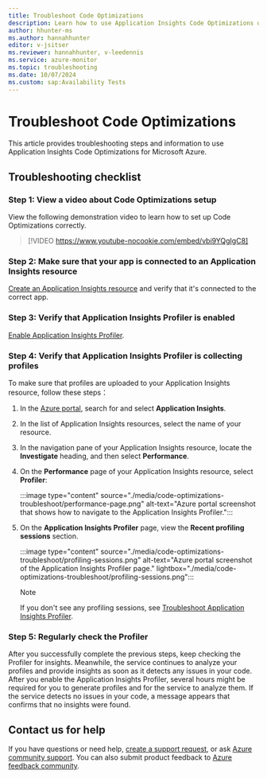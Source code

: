 ```yaml
---
title: Troubleshoot Code Optimizations
description: Learn how to use Application Insights Code Optimizations on Azure. View a checklist of troubleshooting steps.
author: hhunter-ms 
ms.author: hannahhunter
editor: v-jsitser
ms.reviewer: hannahhunter, v-leedennis
ms.service: azure-monitor
ms.topic: troubleshooting
ms.date: 10/07/2024
ms.custom: sap:Availability Tests
---
```


# Troubleshoot Code Optimizations

This article provides troubleshooting steps and information to use Application Insights Code Optimizations for Microsoft Azure.

## Troubleshooting checklist

### Step 1: View a video about Code Optimizations setup

View the following demonstration video to learn how to set up Code Optimizations correctly.

> [!VIDEO https://www.youtube-nocookie.com/embed/vbi9YQgIgC8]

### Step 2: Make sure that your app is connected to an Application Insights resource

[Create an Application Insights resource](/azure/azure-monitor/app/create-workspace-resource) and verify that it's connected to the correct app.

### Step 3: Verify that Application Insights Profiler is enabled

[Enable Application Insights Profiler](/azure/azure-monitor/profiler/profiler-overview).

### Step 4: Verify that Application Insights Profiler is collecting profiles

To make sure that profiles are uploaded to your Application Insights resource, follow these steps：

1. In the [Azure portal](https://portal.azure.com), search for and select **Application Insights**.
1. In the list of Application Insights resources, select the name of your resource.
1. In the navigation pane of your Application Insights resource, locate the **Investigate** heading, and then select **Performance**.
1. On the **Performance** page of your Application Insights resource, select **Profiler**:

   :::image type="content" source="./media/code-optimizations-troubleshoot/performance-page.png" alt-text="Azure portal screenshot that shows how to navigate to the Application Insights Profiler.":::

1. On the **Application Insights Profiler** page, view the **Recent profiling sessions** section.

   :::image type="content" source="./media/code-optimizations-troubleshoot/profiling-sessions.png" alt-text="Azure portal screenshot of the Application Insights Profiler page." lightbox="./media/code-optimizations-troubleshoot/profiling-sessions.png":::

   > [!NOTE]  
   > If you don't see any profiling sessions, see [Troubleshoot Application Insights Profiler](../profiler/profiler-troubleshooting.md).

### Step 5: Regularly check the Profiler

After you successfully complete the previous steps, keep checking the Profiler for insights. Meanwhile, the service continues to analyze your profiles and provide insights as soon as it detects any issues in your code. After you enable the Application Insights Profiler, several hours might be required for you to generate profiles and for the service to analyze them. If the service detects no issues in your code, a message appears that confirms that no insights were found.

## Contact us for help

If you have questions or need help, [create a support request](https://ms.portal.azure.com/#blade/Microsoft_Azure_Support/HelpAndSupportBlade/overview?DMC=troubleshoot), or ask [Azure community support](https://azure.microsoft.com/support/community). You can also submit product feedback to [Azure feedback community](https://feedback.azure.com/d365community).
